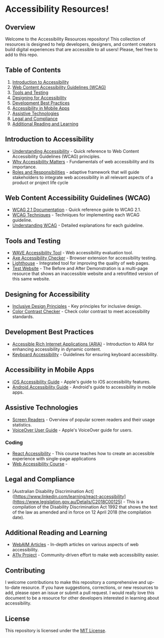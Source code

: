 # Accessibility Resources!

## Overview

Welcome to the Accessibility Resources repository! This collection of resources is designed to help developers, designers, and content creators build digital experiences that are accessible to all users! Please, feel free to add to this repo.

## Table of Contents

1. [Introduction to Accessibility](#introduction-to-accessibility)
2. [Web Content Accessibility Guidelines (WCAG)](#web-content-accessibility-guidelines-wcag)
3. [Tools and Testing](#tools-and-testing)
4. [Designing for Accessibility](#designing-for-accessibility)
5. [Development Best Practices](#development-best-practices)
6. [Accessibility in Mobile Apps](#accessibility-in-mobile-apps)
7. [Assistive Technologies](#assistive-technologies)
8. [Legal and Compliance](#legal-and-compliance)
9. [Additional Reading and Learning](#additional-reading-and-learning)

## Introduction to Accessibility

- [Understanding Accessibility](https://www.w3.org/WAI/WCAG21/quickref/) - Quick reference to Web Content Accessibility Guidelines (WCAG) principles.
- [Why Accessibility Matters](https://www.w3.org/WAI/fundamentals/accessibility-intro/) - Fundamentals of web accessibility and its importance.
- [Roles and Responsibilities](https://www.w3.org/WAI/EO/wiki/ARRM_Project_-_Accessibility_Roles_and_Responsibilities_Mapping) - adaptive framework that will guide stakeholders to integrate web accessibility in all relevant aspects of a product or project life cycle

## Web Content Accessibility Guidelines (WCAG)

- [WCAG 2.1 Documentation](https://www.w3.org/WAI/WCAG21/quickref/) - Quick reference guide to WCAG 2.1.
- [WCAG Techniques](https://www.w3.org/WAI/WCAG21/quickref/) - Techniques for implementing each WCAG guideline.
- [Understanding WCAG](https://www.w3.org/WAI/WCAG21/quickref/) - Detailed explanations for each guideline.

## Tools and Testing

- [WAVE Accessibility Tool](https://wave.webaim.org/) - Web accessibility evaluation tool.
- [Axe Accessibility Checker](https://www.deque.com/axe/) - Browser extension for accessibility testing.
- [Lighthouse](https://developers.google.com/web/tools/lighthouse) - Integrated tool for improving the quality of web pages.
- [Test Website](https://www.w3.org/WAI/demos/bad) - The Before and After Demonstration is a multi-page resource that shows an inaccessible website and a retrofitted version of this same website.

## Designing for Accessibility

- [Inclusive Design Principles](https://inclusivedesignprinciples.org/) - Key principles for inclusive design.
- [Color Contrast Checker](https://webaim.org/resources/contrastchecker/) - Check color contrast to meet accessibility standards.

## Development Best Practices

- [Accessible Rich Internet Applications (ARIA)](https://developer.mozilla.org/en-US/docs/Web/Accessibility/ARIA) - Introduction to ARIA for enhancing accessibility in dynamic content.
- [Keyboard Accessibility](https://www.w3.org/WAI/WCAG21/quickref/) - Guidelines for ensuring keyboard accessibility.

## Accessibility in Mobile Apps

- [iOS Accessibility Guide](https://developer.apple.com/accessibility/) - Apple's guide to iOS accessibility features.
- [Android Accessibility Guide](https://developer.android.com/guide/topics/ui/accessibility) - Android's guide to accessibility in mobile apps.

## Assistive Technologies

- [Screen Readers](https://webaim.org/projects/screenreadersurvey9/) - Overview of popular screen readers and their usage statistics.
- [VoiceOver User Guide](https://www.apple.com/voiceover/info/guide/) - Apple's VoiceOver guide for users.

### Coding
- [React Accessibility](https://www.linkedin.com/learning/react-accessibility) - This course teaches how to create an accessible experience with single-page applications
- [Web Accessibility Course](https://www.udacity.com/course/web-accessibility--ud891?irclickid=Sd6RiQUrnxyPWOM2yLwkGRe5UkFXmkW5PW9oTQ0&irgwc=1&utm_source=affiliate&utm_medium=&aff=259799&utm_term=&u) - 

## Legal and Compliance

- [Australian Disability Discrimination Act]([https://www.linkedin.com/learning/react-accessibility](https://www.legislation.gov.au/Details/C2018C00125) - This is a compilation of the Disability Discrimination Act 1992 that shows the text of the law as amended and in force on 12 April 2018 (the compilation date).

## Additional Reading and Learning

- [WebAIM Articles](https://webaim.org/articles/) - In-depth articles on various aspects of web accessibility.
- [A11y Project](https://a11yproject.com/) - Community-driven effort to make web accessibility easier.

## Contributing

I welcome contributions to make this repository a comprehensive and up-to-date resource. If you have suggestions, corrections, or new resources to add, please open an issue or submit a pull request. I would really love this document to be a resource for other developers interested in learning about accessibility. 

## License

This repository is licensed under the [MIT License](LICENSE).
